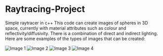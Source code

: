 # Raytracing-Project
Simple raytracer in c++
This code can create images of spheres in 3D space, currently with material attributes such as colour and reflectivity/diffusivity. 
There is a combination of direct and indirect lighting.
Here are some examples of the types of images that can be created:

![Image 1](4thRaytracingV2Image.png)
![Image 2](3rdRaytracingV2Image.png)
![Image 3](2ndRaytracingV2Image.png)
![Image 4](1stRaytracingV2Image.png)
